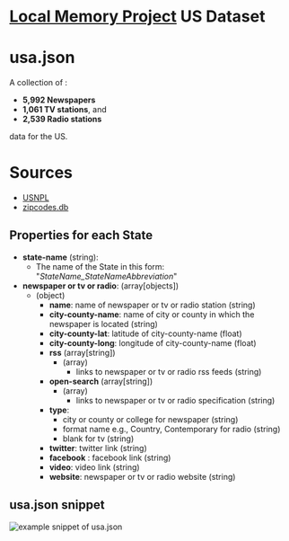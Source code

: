 # [Local Memory Project] US Dataset

# usa.json 
A collection of :
- **5,992 Newspapers**
- **1,061 TV stations**, and 
- **2,539 Radio stations**

data for the US.
# Sources
- [USNPL]
- [zipcodes.db]

## Properties for each State
- **state-name** (string):
    - The name of the State in this form: "*StateName_StateNameAbbreviation*"
- **newspaper or tv or radio**:  (array[objects])
    - (object)
        - **name**: name of newspaper or tv or radio station (string)
        - **city-county-name**: name of city or county in which the newspaper is located (string)
        - **city-county-lat**: latitude of city-county-name  (float)
        - **city-county-long**: longitude of city-county-name (float)
        - **rss** (array[string])
            - (array)   
                - links to newspaper or tv or radio rss feeds (string)
        - **open-search** (array[string])
            - (array)   
                - links to newspaper or tv or radio specification (string)
        - **type**: 
            - city or county or college for newspaper (string)
            - format name e.g., Country, Contemporary for radio (string)
            - blank for tv (string)
        - **twitter**: twitter link (string)
        - **facebook** : facebook link (string)
        - **video**: video link (string)
        - **website**: newspaper or tv or radio website (string)

## usa.json snippet
![example snippet of usa.json](https://github.com/harvard-lil/local-memory/blob/master/LocalMemoryGeo/Sources/USA/usa.jsonSnippet.png)

[Local Memory Project]: <http://librarylab.law.harvard.edu/sketches/local-memory>
[zipcodes.db]: https://github.com/fdintino/pyzipcode/tree/master/pyzipcode
[USNPL]: http://www.usnpl.com/